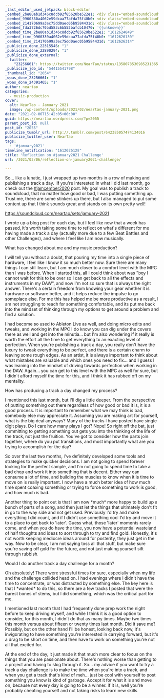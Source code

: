 ```yaml
---
_last_editor_used_jetpack: block-editor
_oembed_2be80ab1d346c8dcb92f85620be522e1: <div class="embed-soundcloud"><iframe title="#jamuary 2021 by NearTao" width="750" height="450" scrolling="no" frameborder="no" src="https://w.soundcloud.com/player/?visual=true&url=https%3A%2F%2Fapi.soundcloud.com%2Fplaylists%2F1187948578&show_artwork=true&maxwidth=750&maxheight=1000&dnt=1"></iframe></div>
_oembed_9960330a4062e59dcaa77afda75f40b0: <div class="embed-soundcloud"><iframe title="#jamuary 2021 by NearTao" width="584" height="450" scrolling="no" frameborder="no" src="https://w.soundcloud.com/player/?visual=true&url=https%3A%2F%2Fapi.soundcloud.com%2Fplaylists%2F1187948578&show_artwork=true&maxwidth=584&maxheight=876&dnt=1"></iframe></div>
_oembed_214170699a3ec75dd0aec05b9584431d: <div class="embed-soundcloud"><iframe title="#jamuary 2021 by NearTao" width="500" height="450" scrolling="no" frameborder="no" src="https://w.soundcloud.com/player/?visual=true&url=https%3A%2F%2Fapi.soundcloud.com%2Fplaylists%2F1187948578&show_artwork=true&maxwidth=500&maxheight=750&dnt=1"></iframe></div>
_oembed_fda3726dc70bd583c6b552bafcb10470: '{{unknown}}'
_oembed_time_2be80ab1d346c8dcb92f85620be522e1: "1612624849"
_oembed_time_9960330a4062e59dcaa77afda75f40b0: "1612626130"
_oembed_time_214170699a3ec75dd0aec05b9584431d: "1612626314"
_publicize_done_22315546: "1"
_publicize_done_22890294: "1"
_publicize_done_external:
  twitter:
    "23256661": https://twitter.com/NearTao/status/1358078536985231365
_publicize_job_id: "54415541798"
_thumbnail_id: "2054"
_wpas_done_23256661: "1"
_wpas_done_24391465: "1"
author: neartao
categories:
  - music-production
cover:
  alt: NearTao - Jamuary 2021
  image: /wp-content/uploads/2021/02/neartao-jamuary-2021.png
date: "2021-02-06T15:42:05+00:00"
guid: https://neartao.wordpress.com/?p=2055
parent_post_id: null
post_id: "2055"
publicize_tumblr_url: http://.tumblr.com/post/642385057474134016
publicize_twitter_user: NearTao
tags:
  - '#jamuary2021'
timeline_notification: "1612626128"
title: 'Reflection on #jamuary2021 Challenge'
url: /2021/02/06/reflection-on-jamuary2021-challenge/

---
```

So… like a lunatic, I just wrapped up two months in a row of making and publishing a track a day.  If you're interested in what I did last month, go check out the [#jamcember2020](/2020/12/31/reflection-on-jamcember-2020-challenge/) post. My goal was to publish a track to soundcloud, that no matter how good or bad, I was putting something up.  Trust me, there are some stinkers up there, but I also managed to put some content up that I think sounds great and stands on its own pretty well!

https://soundcloud.com/neartao/sets/jamuary-2021

I wrote up a blog post for each day, but I feel like now that a week has passed, it's worth taking some time to reflect on what's different for me having made a track a day (actually more due to a few Beat Battles and other Challenges), and where I feel like I am now musically.

What has changed about me and my music production?

I will tell you without a doubt, that pouring my time into a single piece of hardware, I feel like I know it so much better now. Sure there are many things I can still learn, but I am much closer to a comfort level with the MPC than I was before. When I started this, all I could think about was "boy I cannot wait for this to be over so I can get back to all the effects and instruments in my DAW", and now I'm not so sure that is always the right answer. There's a certain freedom from knowing your gear whether it is hardware or software better, and it helps reduce the impulse to go someplace else. For me this has helped me be more productive as a result, I am not struggling to reach for something comfortable, and its put me back into the mindset of thinking through my options to get around a problem and find a solution.

I had become so used to Ableton Live as well, and doing micro edits and tweaks, and working in the MPC I do know you can dig under the covers there as well and get into the minutia... but I'm also wondering if it really is worth the effort all the time to get everything to an exacting level of perfection. When you're publishing a track a day, you really don't have the luxury to tweak everything to be perfect, and there is a certain charm to leaving some rough edges. As an artist, it is always important to think about what mistakes are valuable and which ones you need to fix... and I guess I was leaning into the mindset of driving towards perfection when working in the DAW. Again... you can get to this level with the MPC as well for sure, but I didn't afford myself the time for this, and I think it has rubbed off on my mentality.

How has producing a track a day changed my process?

I mentioned this last month, but I'll dig a little deeper. From the perspective of putting something out there regardless of how good or bad it is, it is a good process. It is important to remember what we may think is bad, somebody else may appreciate it. Assuming you are making art for yourself, what is the big deal anyways? Many of the tracks I have posted have single digit plays. Do I care how many plays I got? Nope! So right off the bat, just committing to getting something out gets you into the thinking of the life of the track, not just the fruition. You've got to consider how the parts join together, where do you put transitions, and most importantly what are you trying to accomplish for the day?

So over the last two months, I've definitely developed some tools and strategies to make quicker decisions. I am not going to spend forever looking for the perfect sample, and I'm not going to spend time to take a bad chop and work it into something that is decent. Either way can consume a lot of time, and building the muscles to know when it is time to move on is really important. I now have a much better idea of how much time spent coaxing something or trying to force something to work is good, and how much is bad.

Another thing to point out is that I am now \*much\* more happy to build up a bunch of parts of a song, and then just let the things that ultimately don't fit in go to the way side and not get used. Previously I'd try and make everything I did count, and if I didn't use something cool I'd try and move it to a place to get back to 'later'. Guess what, those 'later' moments rarely come, and when you do have the time, you now have a potential wasteland of half thoughts and ideas to sort through to try and find gold. Honestly, it's not worth keeping mediocre ideas around for posterity, they just get in the way. Now to be clear, I am not saying toss all that stuff, but make sure you're saving off gold for the future, and not just making yourself sift through rubbish.

Would I do another track a day challenge for a month?

Oh absolutely! There were stressful times for sure, especially when my life and the challenge collided head on. I had evenings where I didn't have the time to concentrate, or was distracted by something else. The key here is that I \*wanted\* to do this, so there are a few tracks I posted that were the barest bones of stems, but I did something, which was the critical part for me.

I mentioned last month that I had frequently done prep work the night before to keep driving myself, and while I think it is a good option to consider, for this month, I didn't do that as many times. Maybe two times this month versus about fifteen or twenty times last month. Did it save me? Possibly, but on the other hand I'll be honest, looking back now, it's invigorating to have something you're interested in carrying forward, but it's a drag to be short on time, and then have to work on something you're not all that excited for.

At the end of the day, it just made it that much more clear to focus on the things that you are passionate about. There's nothing worse than getting to a project and having to slog through it. So... my advice if you want to try a track a day challenge is to make the time when you're into a track, and when you get a track that's kind of meh... just be cool with yourself to post something you know is kind of garbage. Accept it for what it is and move on, because not every day is going to be a winner. If it is, well you're probably cheating yourself and not taking risks to learn new skills.
